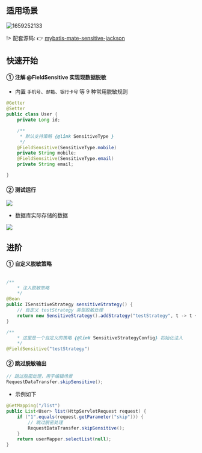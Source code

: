 ## 适用场景


![1659252133](https://minio.pigx.vip/oss/1659252133.jpg)


!> 配套源码: 👉 [mybatis-mate-sensitive-jackson](https://gitee.com/baomidou/mybatis-mate-examples/tree/master/mybatis-mate-sensitive-jackson)


## 快速开始

#### ①  注解 @FieldSensitive 实现现数据脱敏

- 内置 `手机号`、`邮箱`、`银行卡号` 等 9 种常用脱敏规则

```java
@Getter
@Setter
public class User {
    private Long id;

    /**
     * 默认支持策略 {@link SensitiveType }
     */
    @FieldSensitive(SensitiveType.mobile)
    private String mobile;
    @FieldSensitive(SensitiveType.email)
    private String email;

}
```

#### ② 测试运行

![](https://minio.pigx.vip/oss/1659252548.png)


- 数据库实际存储的数据

![](https://minio.pigx.vip/oss/1659252565.png)

## 进阶

#### ① 自定义脱敏策略 

```java

/**
    * 注入脱敏策略
    */
@Bean
public ISensitiveStrategy sensitiveStrategy() {
    // 自定义 testStrategy 类型脱敏处理
    return new SensitiveStrategy().addStrategy("testStrategy", t -> t + "***test***");
}
```

```java
/**
    * 这里是一个自定义的策略 {@link SensitiveStrategyConfig} 初始化注入
    */
@FieldSensitive("testStrategy")
```


#### ② 跳过脱敏输出

```java
// 跳过脱密处理，用于编辑场景
RequestDataTransfer.skipSensitive();
```

- 示例如下

```java
@GetMapping("/list")
public List<User> list(HttpServletRequest request) {
    if ("1".equals(request.getParameter("skip"))) {
        // 跳过脱密处理
        RequestDataTransfer.skipSensitive();
    }
    return userMapper.selectList(null);
}
```